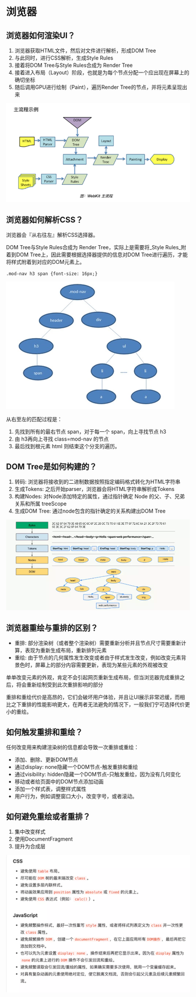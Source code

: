# 浏览器

## 浏览器如何渲染UI？

1. 浏览器获取HTML文件，然后对文件进行解析，形成DOM Tree
2. 与此同时，进行CSS解析，生成Style Rules
3. 接着将DOM Tree与Style Rules合成为 Render Tree
4. 接着进入布局（Layout）阶段，也就是为每个节点分配一个应出现在屏幕上的确切坐标
5. 随后调用GPU进行绘制（Paint），遍历Render Tree的节点，并将元素呈现出来

![Webkit &#x6D41;&#x7A0B;&#x793A;&#x610F;&#x56FE;](../.gitbook/assets/image%20%2834%29.png)

## 浏览器如何解析CSS？

浏览器会『从右往左』解析CSS选择器。

DOM Tree与Style Rules合成为 Render Tree，实际上是需要将_Style Rules_附着到DOM Tree上，因此需要根据选择器提供的信息对DOM Tree进行遍历，才能将样式附着到对应的DOM元素上。

```text
.mod-nav h3 span {font-size: 16px;}
```

![&#x5BF9;&#x5E94;&#x7684;DOM Tree](../.gitbook/assets/image%20%2833%29.png)

从右至左的匹配过程是：

1. 先找到所有的最右节点 span，对于每一个 span，向上寻找节点 h3
2. 由 h3再向上寻找 class=mod-nav 的节点
3. 最后找到根元素 html 则结束这个分支的遍历。

## DOM Tree是如何构建的？

1. 转码: 浏览器将接收到的二进制数据按照指定编码格式转化为HTML字符串
2. 生成Tokens: 之后开始parser，浏览器会将HTML字符串解析成Tokens
3. 构建Nodes: 对Node添加特定的属性，通过指针确定 Node 的父、子、兄弟关系和所属 treeScope
4. 生成DOM Tree: 通过node包含的指针确定的关系构建出DOM Tree

![](../.gitbook/assets/image%20%2851%29.png)

## 浏览器重绘与重排的区别？

* 重排: 部分渲染树（或者整个渲染树）需要重新分析并且节点尺寸需要重新计算，表现为重新生成布局，重新排列元素
* 重绘: 由于节点的几何属性发生改变或者由于样式发生改变，例如改变元素背景色时，屏幕上的部分内容需要更新，表现为某些元素的外观被改变

单单改变元素的外观，肯定不会引起网页重新生成布局，但当浏览器完成重排之后，将会重新绘制受到此次重排影响的部分

重排和重绘代价是高昂的，它们会破坏用户体验，并且让UI展示非常迟缓，而相比之下重排的性能影响更大，在两者无法避免的情况下，一般我们宁可选择代价更小的重绘。

## 如何触发重排和重绘？

任何改变用来构建渲染树的信息都会导致一次重排或重绘：

* 添加、删除、更新DOM节点
* 通过display: none隐藏一个DOM节点-触发重排和重绘
* 通过visibility: hidden隐藏一个DOM节点-只触发重绘，因为没有几何变化
* 移动或者给页面中的DOM节点添加动画
* 添加一个样式表，调整样式属性
* 用户行为，例如调整窗口大小，改变字号，或者滚动。

## 如何避免重绘或者重排？

1. 集中改变样式
2. 使用DocumentFragment
3. 提升为合成层

![](../.gitbook/assets/image%20%2817%29.png)





  




